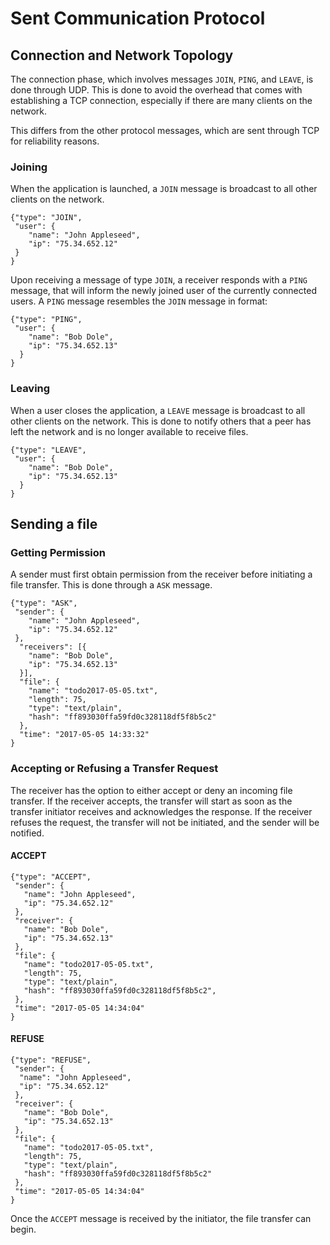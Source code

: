 # Sent Communication Protocol

## Connection and Network Topology

The connection phase, which involves messages `JOIN`, `PING`, and `LEAVE`, is done through UDP. This is done to avoid the overhead that comes with establishing a TCP connection, especially if there are many clients on the network.

This differs from the other protocol messages, which are sent through TCP for reliability reasons.

### Joining
When the application is launched, a `JOIN` message is broadcast to all other clients on the network.

```
{"type": "JOIN",
 "user": {
    "name": "John Appleseed",
    "ip": "75.34.652.12"
 }
}
```

Upon receiving a message of type `JOIN`, a receiver responds with a `PING` message, that will inform the newly joined user of the currently connected users. A `PING` message resembles the `JOIN` message in format:

```
{"type": "PING",
 "user": {
    "name": "Bob Dole",
    "ip": "75.34.652.13"
  }
}
```
### Leaving

When a user closes the application, a `LEAVE` message is broadcast to all other clients on the network. This is done to notify others that a peer has left the network and is no longer available to receive files.

```
{"type": "LEAVE",
 "user": {
    "name": "Bob Dole",
    "ip": "75.34.652.13"
  }
}
```


## Sending a file

### Getting Permission
A sender must first obtain permission from the receiver before initiating a file transfer. This is done through a `ASK` message.
```
{"type": "ASK",
 "sender": {
    "name": "John Appleseed",
    "ip": "75.34.652.12"
 },
  "receivers": [{
    "name": "Bob Dole",
    "ip": "75.34.652.13"
  }],
  "file": {
    "name": "todo2017-05-05.txt",
    "length": 75,
    "type": "text/plain",
    "hash": "ff893030ffa59fd0c328118df5f8b5c2"
  },
  "time": "2017-05-05 14:33:32"
}
```

### Accepting or Refusing a Transfer Request
The receiver has the option to either accept or deny an incoming file transfer. If the receiver accepts, the transfer will start as soon as the transfer initiator receives and acknowledges the response. If the receiver refuses the request, the transfer will not be initiated, and the sender will be notified.

#### ACCEPT
```
{"type": "ACCEPT",
 "sender": {
   "name": "John Appleseed",
   "ip": "75.34.652.12"
 },
 "receiver": {
   "name": "Bob Dole",
   "ip": "75.34.652.13"
 },
 "file": {
   "name": "todo2017-05-05.txt",
   "length": 75,
   "type": "text/plain",
   "hash": "ff893030ffa59fd0c328118df5f8b5c2",
 },
 "time": "2017-05-05 14:34:04"
}
```

#### REFUSE
```
{"type": "REFUSE",
 "sender": {
  "name": "John Appleseed",
  "ip": "75.34.652.12"
 },
 "receiver": {
   "name": "Bob Dole",
   "ip": "75.34.652.13"
 },
 "file": {
   "name": "todo2017-05-05.txt",
   "length": 75,
   "type": "text/plain",
   "hash": "ff893030ffa59fd0c328118df5f8b5c2"
 },
 "time": "2017-05-05 14:34:04"
}
```

Once the `ACCEPT` message is received by the initiator, the file transfer can begin.
